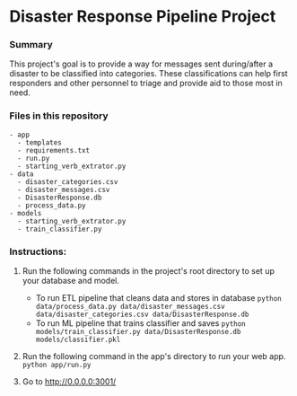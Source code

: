 # Disaster Response Pipeline Project

### Summary
This project's goal is to provide a way for messages sent during/after a disaster to be classified into categories.
These classifications can help first responders and other personnel to triage and provide aid to those most in need.

### Files in this repository
```
- app
  - templates
  - requirements.txt
  - run.py
  - starting_verb_extrator.py
- data
  - disaster_categories.csv
  - disaster_messages.csv
  - DisasterResponse.db
  - process_data.py
- models
  - starting_verb_extrator.py
  - train_classifier.py
```

### Instructions:
1. Run the following commands in the project's root directory to set up your database and model.

    - To run ETL pipeline that cleans data and stores in database
        `python data/process_data.py data/disaster_messages.csv data/disaster_categories.csv data/DisasterResponse.db`
    - To run ML pipeline that trains classifier and saves
        `python models/train_classifier.py data/DisasterResponse.db models/classifier.pkl`

2. Run the following command in the app's directory to run your web app.
    `python app/run.py`

3. Go to http://0.0.0.0:3001/
